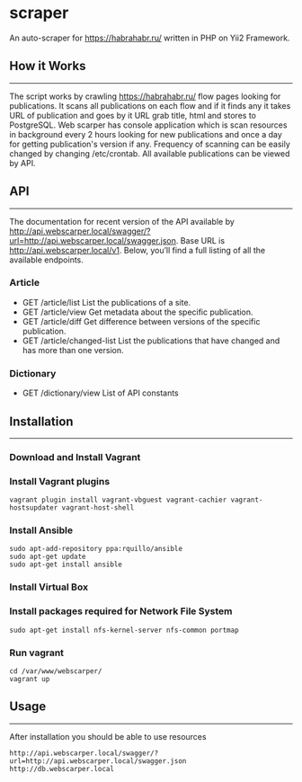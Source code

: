 scraper
=======
An auto-scraper for https://habrahabr.ru/ written in PHP on Yii2 Framework.

## How it Works
------------
The script works by crawling https://habrahabr.ru/ flow pages looking for publications.
It scans all publications on each flow and if it finds any it takes URL of publication and goes by it URL grab title, html and stores to PostgreSQL.
Web scarper has console application which is scan resources in background every 2 hours looking for new publications and once a day for getting publication's version if any.
Frequency of scanning can be easily changed by changing /etc/crontab.
All available publications can be viewed by API.

## API
------------
The documentation for recent version of the API available by http://api.webscarper.local/swagger/?url=http://api.webscarper.local/swagger.json.
Base URL is http://api.webscarper.local/v1.
Below, you’ll find a full listing of all the available endpoints.

### Article

* GET /article/list List the publications of a site.
* GET /article/view Get metadata about the specific publication.
* GET /article/diff Get difference between versions of the specific publication.
* GET /article/changed-list List the publications that have changed and has more than one version.

### Dictionary
* GET /dictionary/view List of API constants

## Installation
------------
### Download and Install Vagrant
### Install Vagrant plugins
```
vagrant plugin install vagrant-vbguest vagrant-cachier vagrant-hostsupdater vagrant-host-shell
```
### Install Ansible
```
sudo apt-add-repository ppa:rquillo/ansible
sudo apt-get update
sudo apt-get install ansible
```
### Install Virtual Box
### Install packages required for Network File System
```
sudo apt-get install nfs-kernel-server nfs-common portmap
```
### Run vagrant
```
cd /var/www/webscarper/
vagrant up
```

## Usage
------------
After installation you should be able to use resources
```
http://api.webscarper.local/swagger/?url=http://api.webscarper.local/swagger.json
http://db.webscarper.local
```